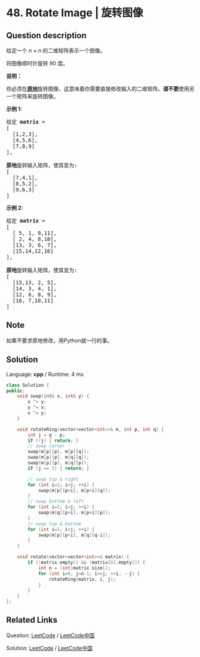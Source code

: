 # 48. Rotate Image | 旋转图像

## Question description

<!--If you want to use the English description, use <p>You are given an <em>n</em> x <em>n</em> 2D matrix representing an image.</p>

<p>Rotate the image by 90 degrees (clockwise).</p>

<p><strong>Note:</strong></p>

<p>You have to rotate the image <a href="https://en.wikipedia.org/wiki/In-place_algorithm" target="_blank"><strong>in-place</strong></a>, which means you have to modify the input 2D matrix directly. <strong>DO NOT</strong> allocate another 2D matrix and do the rotation.</p>

<p><strong>Example 1:</strong></p>

<pre>
Given <strong>input matrix</strong> = 
[
  [1,2,3],
  [4,5,6],
  [7,8,9]
],

rotate the input matrix <strong>in-place</strong> such that it becomes:
[
  [7,4,1],
  [8,5,2],
  [9,6,3]
]
</pre>

<p><strong>Example 2:</strong></p>

<pre>
Given <strong>input matrix</strong> =
[
  [ 5, 1, 9,11],
  [ 2, 4, 8,10],
  [13, 3, 6, 7],
  [15,14,12,16]
], 

rotate the input matrix <strong>in-place</strong> such that it becomes:
[
  [15,13, 2, 5],
  [14, 3, 4, 1],
  [12, 6, 8, 9],
  [16, 7,10,11]
]
</pre>
 instead-->
<p>给定一个 <em>n&nbsp;</em>&times;&nbsp;<em>n</em> 的二维矩阵表示一个图像。</p>

<p>将图像顺时针旋转 90 度。</p>

<p><strong>说明：</strong></p>

<p>你必须在<strong><a href="https://baike.baidu.com/item/%E5%8E%9F%E5%9C%B0%E7%AE%97%E6%B3%95" target="_blank">原地</a></strong>旋转图像，这意味着你需要直接修改输入的二维矩阵。<strong>请不要</strong>使用另一个矩阵来旋转图像。</p>

<p><strong>示例 1:</strong></p>

<pre>给定 <strong>matrix</strong> = 
[
  [1,2,3],
  [4,5,6],
  [7,8,9]
],

<strong>原地</strong>旋转输入矩阵，使其变为:
[
  [7,4,1],
  [8,5,2],
  [9,6,3]
]
</pre>

<p><strong>示例 2:</strong></p>

<pre>给定 <strong>matrix</strong> =
[
  [ 5, 1, 9,11],
  [ 2, 4, 8,10],
  [13, 3, 6, 7],
  [15,14,12,16]
], 

<strong>原地</strong>旋转输入矩阵，使其变为:
[
  [15,13, 2, 5],
  [14, 3, 4, 1],
  [12, 6, 8, 9],
  [16, 7,10,11]
]
</pre>


## Note

如果不要求原地修改，用Python就一行的事。


## Solution

Language: **cpp**  /  Runtime: 4 ms

```cpp
class Solution {
public:
    void swap(int& x, int& y) {
        x ^= y;
        y ^= x;
        x ^= y;
    }

    void rotateRing(vector<vector<int>>& m, int p, int q) {
        int j = q - p;
        if (!j) { return; }
        // swap corner
        swap(m[p][p], m[p][q]);
        swap(m[p][p], m[q][q]);
        swap(m[p][p], m[q][p]);
        if (j == 1) { return; }

        // swap top & right
        for (int i=1; i<j; ++i) {
            swap(m[p][p+i], m[p+i][q]);
        }
        // swap bottom & left
        for (int i=1; i<j; ++i) {
            swap(m[q][p+i], m[p+i][p]);
        }
        // swap top & bottom
        for (int i=1; i<j; ++i) {
            swap(m[p][p+i], m[q][q-i]);
        }
    }

    void rotate(vector<vector<int>>& matrix) {
        if (!matrix.empty() && !matrix[0].empty()) {
            int n = (int)matrix.size();
            for (int i=0, j=n-1; i<=j; ++i, --j) {
                rotateRing(matrix, i, j);
            }
        }
    }
};
```



## Related Links

Question: [LeetCode](https://leetcode.com/problems/rotate-image/description/)  /  [LeetCode中国](https://leetcode-cn.com/problems/rotate-image/description/)

Solution: [LeetCode](https://leetcode.com/articles/rotate-image/)  /  [LeetCode中国](https://leetcode-cn.com/articles/rotate-image/)